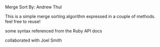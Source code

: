 Merge Sort
By: Andrew Thul

This is a simple merge sorting algorithm expressed in a couple of methods. feel free to reuse!

some syntax referenced from the Ruby API docs

collaborated with Joel Smith
